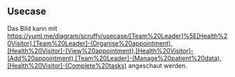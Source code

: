 ## Usecase
Das Bild kann mit https://yuml.me/diagram/scruffy/usecase/[Team%20Leader]%5E[Health%20Visitor],[Team%20Leader]-(Organise%20appointment),[Health%20Visitor]-(View%20appointment),[Health%20Visitor]-(Add%20appointment),[Team%20Leader]-(Manage%20patient%20data),[Health%20Visitor]-(Complete%20tasks)
angeschaut werden.
